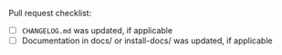 

Pull request checklist:

- [ ] `CHANGELOG.md` was updated, if applicable
- [ ] Documentation in docs/ or install-docs/ was updated, if applicable

<!--
Don't forget to check and reformat your code:
./scripts/reformat.sh
-->

